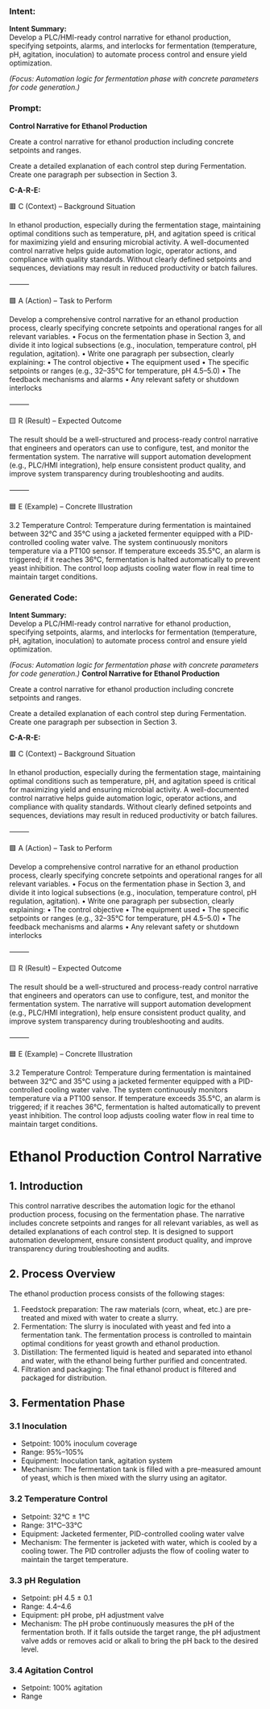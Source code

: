 ### Intent:
**Intent Summary:**  
Develop a PLC/HMI-ready control narrative for ethanol production, specifying setpoints, alarms, and interlocks for fermentation (temperature, pH, agitation, inoculation) to automate process control and ensure yield optimization.  

*(Focus: Automation logic for fermentation phase with concrete parameters for code generation.)*

### Prompt:
**Control Narrative for Ethanol Production**

Create a control narrative for ethanol production including concrete setpoints and ranges.

Create a detailed explanation of each control step during Fermentation. Create one paragraph per subsection in Section 3.

**C-A-R-E:**

🟥 C (Context) – Background Situation

In ethanol production, especially during the fermentation stage, maintaining optimal conditions such as temperature, pH, and agitation speed is critical for maximizing yield and ensuring microbial activity. A well-documented control narrative helps guide automation logic, operator actions, and compliance with quality standards. Without clearly defined setpoints and sequences, deviations may result in reduced productivity or batch failures.

⸻

🟩 A (Action) – Task to Perform

Develop a comprehensive control narrative for an ethanol production process, clearly specifying concrete setpoints and operational ranges for all relevant variables.
	•	Focus on the fermentation phase in Section 3, and divide it into logical subsections (e.g., inoculation, temperature control, pH regulation, agitation).
	•	Write one paragraph per subsection, clearly explaining:
	•	The control objective
	•	The equipment used
	•	The specific setpoints or ranges (e.g., 32–35°C for temperature, pH 4.5–5.0)
	•	The feedback mechanisms and alarms
	•	Any relevant safety or shutdown interlocks

⸻

🟨 R (Result) – Expected Outcome

The result should be a well-structured and process-ready control narrative that engineers and operators can use to configure, test, and monitor the fermentation system. The narrative will support automation development (e.g., PLC/HMI integration), help ensure consistent product quality, and improve system transparency during troubleshooting and audits.

⸻

🟦 E (Example) – Concrete Illustration

3.2 Temperature Control:
Temperature during fermentation is maintained between 32°C and 35°C using a jacketed fermenter equipped with a PID-controlled cooling water valve. The system continuously monitors temperature via a PT100 sensor. If temperature exceeds 35.5°C, an alarm is triggered; if it reaches 36°C, fermentation is halted automatically to prevent yeast inhibition. The control loop adjusts cooling water flow in real time to maintain target conditions.

### Generated Code:
**Intent Summary:**  
Develop a PLC/HMI-ready control narrative for ethanol production, specifying setpoints, alarms, and interlocks for fermentation (temperature, pH, agitation, inoculation) to automate process control and ensure yield optimization.  

*(Focus: Automation logic for fermentation phase with concrete parameters for code generation.)*
**Control Narrative for Ethanol Production**

Create a control narrative for ethanol production including concrete setpoints and ranges.

Create a detailed explanation of each control step during Fermentation. Create one paragraph per subsection in Section 3.

**C-A-R-E:**

🟥 C (Context) – Background Situation

In ethanol production, especially during the fermentation stage, maintaining optimal conditions such as temperature, pH, and agitation speed is critical for maximizing yield and ensuring microbial activity. A well-documented control narrative helps guide automation logic, operator actions, and compliance with quality standards. Without clearly defined setpoints and sequences, deviations may result in reduced productivity or batch failures.

⸻

🟩 A (Action) – Task to Perform

Develop a comprehensive control narrative for an ethanol production process, clearly specifying concrete setpoints and operational ranges for all relevant variables.
	•	Focus on the fermentation phase in Section 3, and divide it into logical subsections (e.g., inoculation, temperature control, pH regulation, agitation).
	•	Write one paragraph per subsection, clearly explaining:
	•	The control objective
	•	The equipment used
	•	The specific setpoints or ranges (e.g., 32–35°C for temperature, pH 4.5–5.0)
	•	The feedback mechanisms and alarms
	•	Any relevant safety or shutdown interlocks

⸻

🟨 R (Result) – Expected Outcome

The result should be a well-structured and process-ready control narrative that engineers and operators can use to configure, test, and monitor the fermentation system. The narrative will support automation development (e.g., PLC/HMI integration), help ensure consistent product quality, and improve system transparency during troubleshooting and audits.

⸻

🟦 E (Example) – Concrete Illustration

3.2 Temperature Control:
Temperature during fermentation is maintained between 32°C and 35°C using a jacketed fermenter equipped with a PID-controlled cooling water valve. The system continuously monitors temperature via a PT100 sensor. If temperature exceeds 35.5°C, an alarm is triggered; if it reaches 36°C, fermentation is halted automatically to prevent yeast inhibition. The control loop adjusts cooling water flow in real time to maintain target conditions.
# Ethanol Production Control Narrative

## 1. Introduction

This control narrative describes the automation logic for the ethanol production process, focusing on the fermentation phase. The narrative includes concrete setpoints and ranges for all relevant variables, as well as detailed explanations of each control step. It is designed to support automation development, ensure consistent product quality, and improve transparency during troubleshooting and audits.

## 2. Process Overview

The ethanol production process consists of the following stages:

1. Feedstock preparation: The raw materials (corn, wheat, etc.) are pre-treated and mixed with water to create a slurry.
2. Fermentation: The slurry is inoculated with yeast and fed into a fermentation tank. The fermentation process is controlled to maintain optimal conditions for yeast growth and ethanol production.
3. Distillation: The fermented liquid is heated and separated into ethanol and water, with the ethanol being further purified and concentrated.
4. Filtration and packaging: The final ethanol product is filtered and packaged for distribution.

## 3. Fermentation Phase

### 3.1 Inoculation

* Setpoint: 100% inoculum coverage
* Range: 95%–105%
* Equipment: Inoculation tank, agitation system
* Mechanism: The fermentation tank is filled with a pre-measured amount of yeast, which is then mixed with the slurry using an agitator.

### 3.2 Temperature Control

* Setpoint: 32°C ± 1°C
* Range: 31°C–33°C
* Equipment: Jacketed fermenter, PID-controlled cooling water valve
* Mechanism: The fermenter is jacketed with water, which is cooled by a cooling tower. The PID controller adjusts the flow of cooling water to maintain the target temperature.

### 3.3 pH Regulation

* Setpoint: pH 4.5 ± 0.1
* Range: 4.4–4.6
* Equipment: pH probe, pH adjustment valve
* Mechanism: The pH probe continuously measures the pH of the fermentation broth. If it falls outside the target range, the pH adjustment valve adds or removes acid or alkali to bring the pH back to the desired level.

### 3.4 Agitation Control

* Setpoint: 100% agitation
* Range
